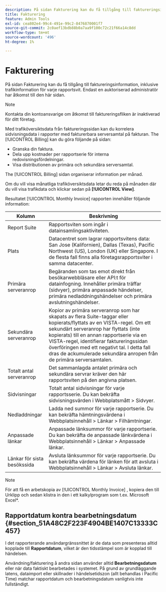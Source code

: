 ```yaml
---
description: På sidan Fakturering kan du få tillgång till faktureringsinformation, inklusive trafikinformation för varje rapportsvit. Endast en auktoriserad administratör har åtkomst till den här sidan.
title: Fakturering
feature: Admin Tools
exl-id: cea802e4-99c4-491e-99c2-8476870001f7
source-git-commit: 2c0aef13bdb88b0a7aa9f100c72c21f66a14c8dd
workflow-type: tm+mt
source-wordcount: '496'
ht-degree: 1%

---
```


# Fakturering

På sidan Fakturering kan du få tillgång till faktureringsinformation, inklusive trafikinformation för varje rapportsvit. Endast en auktoriserad administratör har åtkomst till den här sidan.

>[!NOTE]
>
>Kontakta din kontoansvarige om åtkomst till faktureringsfliken är inaktiverad för ditt företag.

Med trafiköversiktsdata från faktureringssidan kan du korrelera sidvisningsdata i rapporter med fakturerbara serversamtal på fakturan. The [!UICONTROL Billing] kan du göra följande på sidan:

* Granska din faktura.
* Dela upp kostnader per rapportserie för interna redovisningsfördelningar.
* Visa distributionen av primära och sekundära serversamtal.

The [!UICONTROL Billing] sidan organiserar information per månad.

Om du vill visa månatliga trafiköversiktsdata letar du reda på månaden där du vill visa trafikdata och klickar sedan på **[!UICONTROL View]**.

Resultatet [!UICONTROL Monthly Invoice] rapporten innehåller följande information:

| Kolumn | Beskrivning |
|--- |--- |
| Report Suite | Rapportsviten som ingår i datainsamlingsaktiviteten. |
| Plats | Datacentret som lagrar rapportsvitens data: San Jose (Kalifornien), Dallas (Texas), Pacific Northwest (US), London (UK) eller Singapore. I de flesta fall finns alla företagsrapportsviter i samma datacenter. |
| Primära serveranrop | Begäranden som tas emot direkt från besökarwebbläsare eller API:t för datainfogning. Innehåller primära träffar (sidvyer), primära anpassade händelser, primära nedladdningshändelser och primära avslutningshändelser. |
| Sekundära serveranrop | Kopior av primära serveranrop som har skapats av flera Suite-taggar eller kopierats/flyttats av en VISTA-regel.  Om ett sekundärt serveranrop har flyttats (inte kopierats) till en annan rapportserie via en VISTA-regel, identifierar faktureringssidan överföringen med ett negativt tal. I detta fall dras de ackumulerade sekundära anropen från de primära serversamtalen. |
| Totalt antal serveranrop | Det sammanlagda antalet primära och sekundära servrar kräver den här rapportsviten på den angivna platsen. |
| Sidvisningar | Totalt antal sidvisningar för varje rapportsserie. Du kan bekräfta sidvisningsvärden i Webbplatsmått > Sidvyer. |
| Nedladdningar | Ladda ned summor för varje rapportserie. Du kan bekräfta hämtningsvärdena i Webbplatsinnehåll > Länkar > Filhämtningar. |
| Anpassade länkar | Anpassade länksummor för varje rapportserie. Du kan bekräfta de anpassade länkvärdena i Webbplatsinnehåll > Länkar > Anpassade länkar. |
| Länkar för sista besökssida | Avsluta länksummor för varje rapportserie. Du kan bekräfta värdena för länken för att avsluta i Webbplatsinnehåll > Länkar > Avsluta länkar. |

>[!NOTE]
>
>För att få en arbetskopia av [!UICONTROL Monthly Invoice] , kopiera den till Urklipp och sedan klistra in den i ett kalkylprogram som t.ex. Microsoft Excel*.

## Rapportdatum kontra bearbetningsdatum {#section_51A48C2F223F4904BE1407C13333C457}

I det rapporterande användargränssnittet är de data som presenteras alltid kopplade till **Rapportdatum**, vilket är den tidsstämpel som är kopplad till händelsen.

Användning/fakturering å andra sidan använder alltid **Bearbetningsdatum** eller när data faktiskt bearbetades i systemet. På grund av grundläggande latens, dataimport eller skillnader i händelsetidszon (allt behandlas i Pacific Time) matchar rapportdatum och bearbetningsdatum vanligtvis inte fullständigt.
